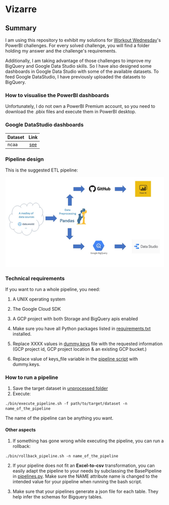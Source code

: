 # Vizarre

## Summary

I am using this repository to exhibit my solutions for [Workout Wednesday](https://www.workout-wednesday.com/power-bi-challenges/)'s PowerBI challenges. For every solved challenge, you will find a folder holding my answer and the challenge's requirements.

Additionally, I am taking advantage of those challenges to improve my BigQuery and Google Data Studio skills. So I have also designed some dashboards in Google Data Studio with some of the available datasets. To feed Google DataStudio, I have previously uploaded the datasets to BigQuery.

### How to visualise the PowerBI dashboards

Unfortunately, I do not own a PowerBI Premium account, so you need to download the .pbix files and execute them in PowerBI desktop.

### Google DataStudio dashboards

|Dataset|Link|
|:------|:---:|
| ncaa  | [see](https://datastudio.google.com/s/rIuDv6tIC1U)|

### Pipeline design

This is the suggested ETL pipeline:

![Pipeline](/img/Pipeline.JPG)

### Technical requirements

If you want to run a whole pipeline, you need:

1. A UNIX operating system

2. The Google Cloud SDK

3. A GCP project with both Storage and BigQuery apis enabled

4. Make sure you have all Python packages listed in [requirements.txt](requirements.txt) installed.

5. Replace XXXX values in [dummy.keys](dummy.keys) file with the requested information (GCP project id, GCP project location & an existing GCP bucket.)

6. Replace value of keys_file variable in the [pipeline script](bin/execute_pipeline.sh) with dummy.keys.

### How to run a pipeline

1. Save the target dataset in [unprocessed folder](datasets/unprocessed/)
2. Execute:

```shell
./bin/execute_pipeline.sh -f path/to/target/dataset -n name_of_the_pipeline
```

The name of the pipeline can be anything you want.

#### Other aspects

1. If something has gone wrong while executing the pipeline, you can run a rollback:

```shell
./bin/rollback_pipeline.sh -n name_of_the_pipeline
```

2. If your pipeline does not fit an **Excel-to-csv** transformation, you can easily adapt the pipeline to your needs by subclassing the BasePipeline in [pipelines.py](bin/vizproc/pipelines.py). Make sure the NAME attribute name is changed to the intended value for your pipeline when running the bash script.

3. Make sure that your pipelines generate a json file for each table. They help infer the schemas for Bigquery tables.
